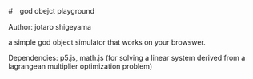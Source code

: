 #　god obejct playground

Author: jotaro shigeyama

a simple god object simulator that works on your browswer.

Dependencies: p5.js, math.js (for solving a linear system derived from a lagrangean multiplier optimization problem)
